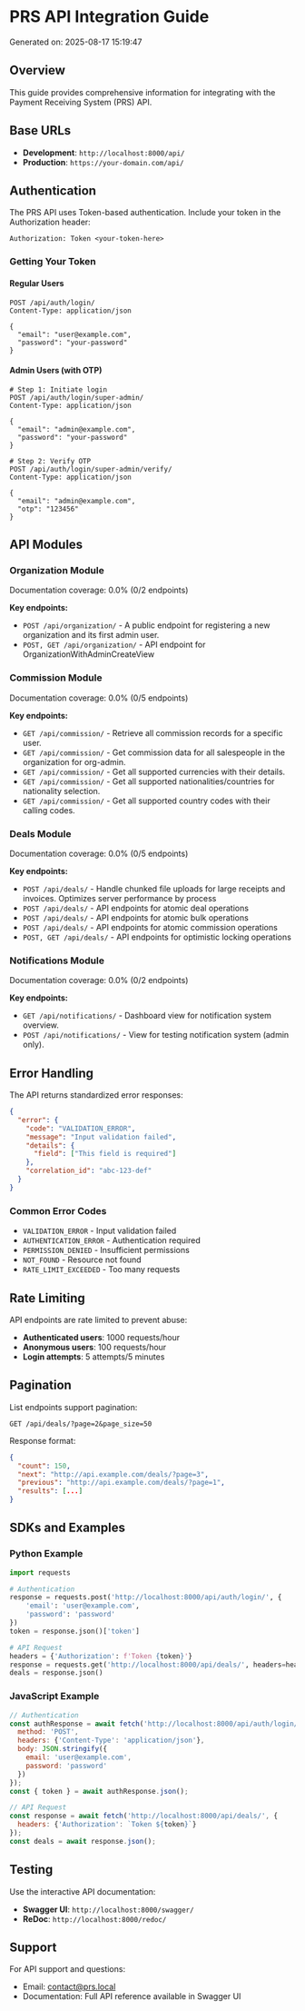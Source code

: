 # PRS API Integration Guide

Generated on: 2025-08-17 15:19:47

## Overview

This guide provides comprehensive information for integrating with the Payment Receiving System (PRS) API.

## Base URLs

- **Development**: `http://localhost:8000/api/`
- **Production**: `https://your-domain.com/api/`

## Authentication

The PRS API uses Token-based authentication. Include your token in the Authorization header:

```http
Authorization: Token <your-token-here>
```

### Getting Your Token

#### Regular Users
```http
POST /api/auth/login/
Content-Type: application/json

{
  "email": "user@example.com",
  "password": "your-password"
}
```

#### Admin Users (with OTP)
```http
# Step 1: Initiate login
POST /api/auth/login/super-admin/
Content-Type: application/json

{
  "email": "admin@example.com", 
  "password": "your-password"
}

# Step 2: Verify OTP
POST /api/auth/login/super-admin/verify/
Content-Type: application/json

{
  "email": "admin@example.com",
  "otp": "123456"
}
```

## API Modules


### Organization Module

Documentation coverage: 0.0% (0/2 endpoints)

**Key endpoints:**
- `POST /api/organization/` - A public endpoint for registering a new organization and its first admin user.
- `POST, GET /api/organization/` - API endpoint for OrganizationWithAdminCreateView


### Commission Module

Documentation coverage: 0.0% (0/5 endpoints)

**Key endpoints:**
- `GET /api/commission/` - Retrieve all commission records for a specific user.
- `GET /api/commission/` - Get commission data for all salespeople in the organization for org-admin.
- `GET /api/commission/` - Get all supported currencies with their details.
- `GET /api/commission/` - Get all supported nationalities/countries for nationality selection.
- `GET /api/commission/` - Get all supported country codes with their calling codes.


### Deals Module

Documentation coverage: 0.0% (0/5 endpoints)

**Key endpoints:**
- `POST /api/deals/` - Handle chunked file uploads for large receipts and invoices.
Optimizes server performance by process
- `POST /api/deals/` - API endpoints for atomic deal operations
- `POST /api/deals/` - API endpoints for atomic bulk operations
- `POST /api/deals/` - API endpoints for atomic commission operations
- `POST, GET /api/deals/` - API endpoints for optimistic locking operations


### Notifications Module

Documentation coverage: 0.0% (0/2 endpoints)

**Key endpoints:**
- `GET /api/notifications/` - Dashboard view for notification system overview.
- `POST /api/notifications/` - View for testing notification system (admin only).


## Error Handling

The API returns standardized error responses:

```json
{
  "error": {
    "code": "VALIDATION_ERROR",
    "message": "Input validation failed",
    "details": {
      "field": ["This field is required"]
    },
    "correlation_id": "abc-123-def"
  }
}
```

### Common Error Codes

- `VALIDATION_ERROR` - Input validation failed
- `AUTHENTICATION_ERROR` - Authentication required
- `PERMISSION_DENIED` - Insufficient permissions
- `NOT_FOUND` - Resource not found
- `RATE_LIMIT_EXCEEDED` - Too many requests

## Rate Limiting

API endpoints are rate limited to prevent abuse:
- **Authenticated users**: 1000 requests/hour
- **Anonymous users**: 100 requests/hour
- **Login attempts**: 5 attempts/5 minutes

## Pagination

List endpoints support pagination:

```http
GET /api/deals/?page=2&page_size=50
```

Response format:
```json
{
  "count": 150,
  "next": "http://api.example.com/deals/?page=3",
  "previous": "http://api.example.com/deals/?page=1",
  "results": [...]
}
```

## SDKs and Examples

### Python Example
```python
import requests

# Authentication
response = requests.post('http://localhost:8000/api/auth/login/', {
    'email': 'user@example.com',
    'password': 'password'
})
token = response.json()['token']

# API Request
headers = {'Authorization': f'Token {token}'}
response = requests.get('http://localhost:8000/api/deals/', headers=headers)
deals = response.json()
```

### JavaScript Example
```javascript
// Authentication
const authResponse = await fetch('http://localhost:8000/api/auth/login/', {
  method: 'POST',
  headers: {'Content-Type': 'application/json'},
  body: JSON.stringify({
    email: 'user@example.com',
    password: 'password'
  })
});
const { token } = await authResponse.json();

// API Request
const response = await fetch('http://localhost:8000/api/deals/', {
  headers: {'Authorization': `Token ${token}`}
});
const deals = await response.json();
```

## Testing

Use the interactive API documentation:
- **Swagger UI**: `http://localhost:8000/swagger/`
- **ReDoc**: `http://localhost:8000/redoc/`

## Support

For API support and questions:
- Email: contact@prs.local
- Documentation: Full API reference available in Swagger UI
